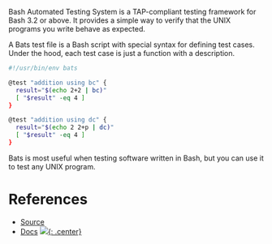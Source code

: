 Bash Automated Testing System is a TAP-compliant testing framework for Bash 3.2 or above. It provides a simple way to verify that the UNIX programs you write behave as expected.

A Bats test file is a Bash script with special syntax for defining test cases. Under the hood, each test case is just a function with a description.

```bash
#!/usr/bin/env bats

@test "addition using bc" {
  result="$(echo 2+2 | bc)"
  [ "$result" -eq 4 ]
}

@test "addition using dc" {
  result="$(echo 2 2+p | dc)"
  [ "$result" -eq 4 ]
}
```

Bats is most useful when testing software written in Bash, but you can use it to test any UNIX program.

# References
- [Source](https://github.com/bats-core/bats-core)
- [Docs](https://bats-core.readthedocs.io/)
[![](not-by-ai.svg){: .center}](https://notbyai.fyi)
